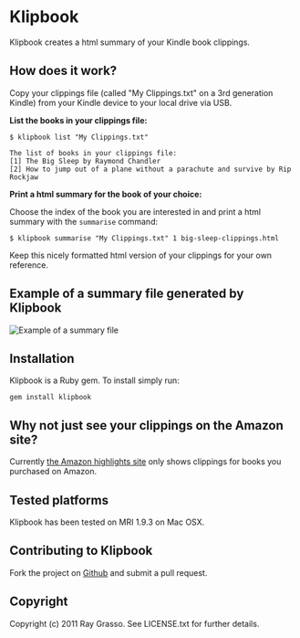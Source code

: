 # Klipbook

Klipbook creates a html summary of your Kindle book clippings.

## How does it work?

Copy your clippings file (called "My Clippings.txt" on a 3rd generation Kindle) from your Kindle device to your local drive via USB.

**List the books in your clippings file:**

    $ klipbook list "My Clippings.txt"

    The list of books in your clippings file:
    [1] The Big Sleep by Raymond Chandler
    [2] How to jump out of a plane without a parachute and survive by Rip Rockjaw

**Print a html summary for the book of your choice:**

Choose the index of the book you are interested in and print a html summary with the `summarise` command:

    $ klipbook summarise "My Clippings.txt" 1 big-sleep-clippings.html

Keep this nicely formatted html version of your clippings for your own reference.

## Example of a summary file generated by Klipbook

<img src="https://github.com/grassdog/klipbook/raw/master/example.png" alt="Example of a summary file" />

## Installation

Klipbook is a Ruby gem. To install simply run:

    gem install klipbook

## Why not just see your clippings on the Amazon site?

Currently [the Amazon highlights site](https://kindle.amazon.com/your_highlights) only shows clippings for books you purchased on Amazon.

## Tested platforms

Klipbook has been tested on MRI 1.9.3 on Mac OSX.

## Contributing to Klipbook

Fork the project on [Github](https://github.com/grassdog/klipbook) and submit a pull request. 

## Copyright

Copyright (c) 2011 Ray Grasso. See LICENSE.txt for further details.

